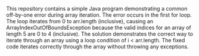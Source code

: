 This repository contains a simple Java program demonstrating a common off-by-one error during array iteration. The error occurs in the first for loop. The loop iterates from 0 to arr.length (inclusive), causing an ArrayIndexOutOfBoundsException because the valid indices for an array of length 5 are 0 to 4 (inclusive). The solution demonstrates the correct way to iterate through an array using a loop condition of i < arr.length. The fixed code iterates correctly through the array without throwing any exceptions.